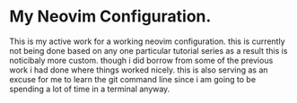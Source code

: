 # My Neovim Configuration.
This is my active work for a working neovim configuration. this is currently not being done based on any one particular tutorial series as a result this is noticibaly more custom. though i did borrow from some of the previous work i had done where things worked nicely. this is also serving as an excuse for me to learn the git command line since i am going to be spending a lot of time in a terminal anyway.

